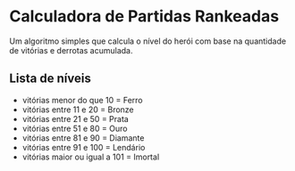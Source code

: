 # Calculadora de Partidas Rankeadas

Um algoritmo simples que calcula o nível do herói com base na quantidade de vitórias e derrotas acumulada.

## Lista de níveis 

* vitórias menor do que 10 = Ferro
* vitórias entre 11 e 20 = Bronze
* vitórias entre 21 e 50 = Prata
* vitórias entre 51 e 80 = Ouro
* vitórias entre 81 e 90 = Diamante
* vitórias entre 91 e 100 = Lendário
* vitórias maior ou igual a 101 = Imortal